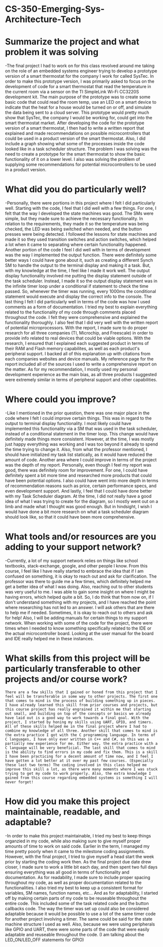 # CS-350-Emerging-Sys-Architecture-Tech

# Summarize the project and what problem it was solving

-The final project I had to work on for this class revolved around me taking on the role of an embedded systems engineer trying to develop a prototype version of a smart thermostat for the company I work for called SysTec. In order to make this prototype version, I was primarily asked to focus on the development of code for a smart thermostat that read the temperature in the current room via a sensor on the TI SimpleLink Wi-Fi CC3220S development kit. The main purpose of the prototype was to create some basic code that could read the room temp, use an LED on a smart device to indicate that the heat for a house would be turned on or off, and simulate the data being sent to a cloud server. This prototype would pretty much show that SysTec, the company I would be working for, could get into the smart thermostat market. After developing the code for the prototype version of a smart thermostat, I then had to write a written report that explained and made recommendations on possible microcontrollers that could be used in a product version of the smart thermostat. Also, I did include a graph showing what some of the processes inside the code looked like in a task scheduler structure. 
    The problem I was solving was the need to create a prototype for the smart thermostat to show the basic functionality of it on a lower level. I also was solving the problem of supplying some recommendations for potential microcontrollers to be used in a product version.

# What did you do particularly well?

-Personally, there were portions in this project where I felt I did particularly well. Starting with the code, I feel that I did well with a few things. For one, I felt that the way I developed the state machines was good. The SMs were simple, but they made sure to achieve the necessary functionality. In relation to the requirements, they made it so the temperature was being checked, the LED was being switched when needed, and the button presses were being detected. I followed the lessons for state machines and made it so they used transition switches and action switches, which helped a lot when it came to separating where certain functionality happened. Another portion of the code I feel I did well with in terms of development was the way I implemented the output function. There were definitely some better ways I could have gone about it, such as creating a different Synch SM to handle the output to the terminal display and making it a task. But, with my knowledge at the time, I feel like I made it work well. The output display functionality involved me putting the display statement outside of the task scheduler. Instead, I made it so the output display statement was in the infinite timer loop under a conditional if statement to check the time passed. So, whenever the timer was running, every 1000ms the conditional statement would execute and display the correct info to the console. The last thing I felt I did particularly well in terms of the code was how I used comments as a form of documentation. I tried my best to explain everything related to the functionality of my code through comments placed throughout the code. I felt they were comprehensive and explained the functionality thoroughly.
    I also feel that I did very well with the written report of potential microprocessors. With the report, I made sure to do proper research for all three companies (TI, Microchip, and Freescale) in order to provide info related to real devices that could be viable options. With the research, I ensured that I explained each suggested product in terms of their RAM and Flash memory capabilites, as well as each product's peripheral support. I backed all of this explanation up with citations from each companies websites and device manuals. My reference page for the report included all of the sources I used to write a comprehensive report on the matter. As for my recommendation, I mostly used my personal development experience as the main bias, as all three products I suggested were extremely similar in terms of peripheral support and other capabilities.
    
# Where could you improve?

-Like I mentioned in the prior question, there was one major place in the code where I felt I could improve certain things. This was in regard to the output to terminal display functionality. I most likely could have implemented this functionality via a SM that was used in the task scheduler, instead of a conditional statement in the timer loop. This change would have definitely made things more consistent. However, at the time, I was mostly just happy everything was working and I was too beyond it already to spend the time trying to change it. Also, from what the professor mentioned, I should have initialized my task list statically, as it would have reduced the amount of code. Another area where I could improve in terms of the project was the depth of my report. Personally, even though I feel my report was good, there was definitely room for improvement. For one, I could have definitely spent a bit more time and researched more products that could have been potential options. I also could have went into more depth in terms of recommendation reasons such as price, certain performance specs, and even development support. And lastly, I feel that I could have done better with my Task Scheduler diagram. At the time, I did not really have a good idea of what I was trying to create for the diagram, so I mostly went out on a limb and made what I thought was good enough. But in hindsight, I wish I would have done a bit more research on what a task scheduler diagram should look like, so that it could have been more comprehensive.

# What tools and/or resources are you adding to your support network?

-Currently, a lot of my support network relies on things like school textbooks, stack-exchange, google, and other people I know. From this course, I feel like I have really started to embrace the idea that if I am confused on something, it is okay to reach out and ask for clarification. The professor was there to guide me a few times, which definitely helped me get a better idea of what I was doing. Also, reaching out to other students was very useful to me. I was able to gain some insight on where I might be having errors, which helped quite a bit. So, I do think that from now on, if I don't understand something with my projects, and I have reached the point where researching has not led to an answer. I will ask others that are there to help me if needed. Sometimes, it is okay to reach out to others and ask for help! Also, I will be adding manuals for certain things to my support network. When working with some of the code for the project, there were times when I needed to know something specifically related to the IDE or the actual microcontroller board. Looking at the user manual for the board and IDE really helped me in these instances.

# What skills from this project will be particularly transferable to other projects and/or course work?

    There are a few skills that I gained or honed from this project that I feel will be transferable in some way to other projects. The first one that comes to mind is the process of building something up in pieces. I have already learned this skill from prior courses and projects, but this course project has really engrained it within me that starting out small, and building on top of the concepts or basics we already have laid out is a good way to work towards a final goal. With the project, I started by honing my skills using UART, GPIO, and timers. All of these skills helped me in the final project where I had to combine my knowledge of all three. Another skill that comes to mind is the extra practice I got with the C programming language. In terms of C languages, I have only ever written in C++ and C#, so this was a partially new experience for me. Either way, the extra practice with a C language will be very beneficial. The last skill that comes to mind is the ability to find errors in my code and fix them. This is a skill I have been practicing for a decent amount of time now, and I feel I have gotten a lot better at it over my past few courses. (Especially these last two terms) The coding involved in this class helped me improve this skill a lot, as there were many moments where I was stuck trying to get my code to work properly. Also, the extra knowledge I gained from this course regarding embedded systems is something I will never forget!

# How did you make this project maintainable, readable, and adaptable?

-In order to make this project maintainable, I tried my best to keep things organzied in my code, while also making sure to give myself proper amounts of time to work on said code. Earlier in the term, I managed my time pretty poorly when it came to the milestone coding assignments. However, with the final project, I tried to give myself a head start the week prior by starting the coding work then. As the final project due date drew closer, I made sure to work a little bit each day, and then spent two full days ensuring everything was all good in terms of functionality and documentation.
    As for readability, I made sure to include proper spacing throughout my code, as well as proper documentation related to the functionalities. I also tried my best to keep up a consistent format for variables, SM names, function names, etc...
    And as for adaptability, I started off by making certain parts of my code to be reuseable throughout the entire code. This included some of the task related code and the button callbacks code. The way the timer was set up could also be considered adaptable because it would be possible to use a lot of the same timer code for another project involving a timer. The same could be said for the state machine structure I used as well. Also, because we were using peripherals like GPIO and UART, there were some parts of the code that were easily adaptable and reuseable throughout the code. (I am talking about the LED_ON/LED_OFF statements for GPIO)
